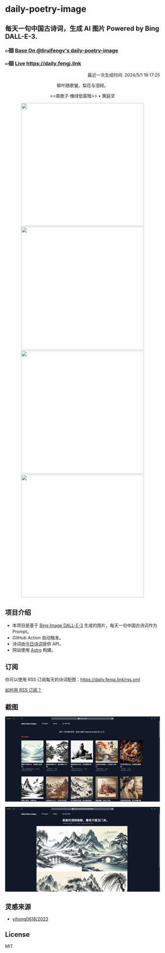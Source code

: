 
# daily-poetry-image

## 每天一句中国古诗词，生成 AI 图片 Powered by Bing DALL-E-3.

### 👉🏽 [Base On @liruifengv's daily-poetry-image](https://github.com/liruifengv/daily-poetry-image)

### 👉🏽 [Live](https://daily.fengj.link) https://daily.fengj.link

<p align="right">
  最近一次生成时间: 2024/5/1 16:17:25
</p>
<p align="center">
柳叶随歌皱，梨花与泪倾。
</p>
<p align="center">
<<南歌子·槐绿低窗暗>> • 黄庭坚
</p>
<p align="center">
<img src="https://tse4.mm.bing.net/th/id/OIG1.e4LGZnvbPA6DvMY9cXyk" height="400" width="400" />
<img src="https://tse1.mm.bing.net/th/id/OIG1.FWJ7BicjgQLgwIkQjp4u" height="400" width="400" />
<img src="https://tse2.mm.bing.net/th/id/OIG1.H0JNFV5m.gOh0jJq5Rv7" height="400" width="400" />
<img src="https://tse1.mm.bing.net/th/id/OIG1.Puc948bOuCn0hty3Dd1I" height="400" width="400" />
</p>

## 项目介绍

-   本项目是基于 [Bing Image DALL-E-3](https://www.bing.com/images/create) 生成的图片，每天一句中国古诗词作为 Prompt。
-   GitHub Action 自动触发。
-   诗词由[今日诗词](https://www.jinrishici.com/)提供 API。
-   网站使用 [Astro](https://astro.build) 构建。

## 订阅

你可以使用 RSS 订阅每天的诗词配图：https://daily.fengj.link/rss.xml

[如何用 RSS 订阅？](https://zhuanlan.zhihu.com/p/55026716)

## 截图

![图片列表](./screenshots/Snipaste_2023-12-28_21-00-26.png)

![图片详情](./screenshots/Snipaste_2023-12-28_21-00-53.png)

## 灵感来源

-   [yihong0618/2023](https://github.com/yihong0618/2023)

## License

MIT
